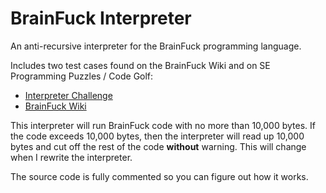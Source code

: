 # BrainFuck Interpreter
An anti-recursive interpreter for the BrainFuck programming language.

Includes two test cases found on the BrainFuck Wiki and on SE Programming Puzzles / Code Golf:
* [Interpreter Challenge](http://codegolf.stackexchange.com/questions/84/interpret-brainfuck)
* [BrainFuck Wiki](http://en.wikipedia.org/wiki/Brainfuck)

This interpreter will run BrainFuck code with no more than 10,000 bytes. If the code exceeds 10,000 bytes,
then the interpreter will read up 10,000 bytes and cut off the rest of the code **without** warning. This
will change when I rewrite the interpreter.

The source code is fully commented so you can figure out how it works.
